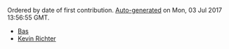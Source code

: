 
Ordered by date of first contribution. [Auto-generated](https://github.com/xingrz/node-contributors) on Mon, 03 Jul 2017 13:56:55 GMT.

- [Bas](https://github.com/Mechazawa)
- [Kevin Richter](https://github.com/beschoenen)
